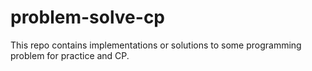 # problem-solve-cp
This repo contains  implementations or solutions to some programming problem for practice and CP.
